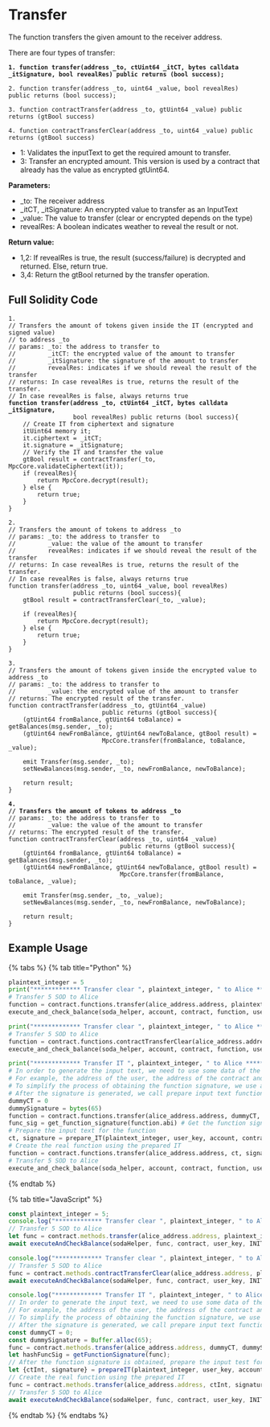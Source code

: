 # Transfer

The function transfers the given amount to the receiver address.

There are four types of transfer:

<pre class="language-solidity"><code class="lang-solidity"><strong>1. function transfer(address _to, ctUint64 _itCT, bytes calldata _itSignature, bool revealRes) public returns (bool success);
</strong></code></pre>

```solidity
2. function transfer(address _to, uint64 _value, bool revealRes) public returns (bool success);
```

```solidity
3. function contractTransfer(address _to, gtUint64 _value) public returns (gtBool success)
```

```solidity
4. function contractTransferClear(address _to, uint64 _value) public returns (gtBool success)
```

* 1: Validates the inputText to get the required amount to transfer.
* 3: Transfer an encrypted amount. This version is used by a contract that already has the value as encrypted gtUint64.

**Parameters:**

* \_to: The receiver address
* \_itCT, \_itSignature: An encrypted value to transfer as an InputText
* \_value: The value to transfer (clear or encrypted depends on the type)
* revealRes: A boolean indicates weather to reveal the result or not.

**Return value:**

* 1,2: If revealRes is true, the result (success/failure) is decrypted and returned. Else, return true.
* 3,4: Return the gtBool returned by the transfer operation.

## Full Solidity Code

<pre class="language-solidity"><code class="lang-solidity">1.
// Transfers the amount of tokens given inside the IT (encrypted and signed value) 
// to address _to
// params: _to: the address to transfer to
//         _itCT: the encrypted value of the amount to transfer
//         _itSignature: the signature of the amount to transfer
//         revealRes: indicates if we should reveal the result of the transfer
// returns: In case revealRes is true, returns the result of the transfer. 
// In case revealRes is false, always returns true
<strong>function transfer(address _to, ctUint64 _itCT, bytes calldata _itSignature, 
</strong>                  bool revealRes) public returns (bool success){
    // Create IT from ciphertext and signature
    itUint64 memory it;
    it.ciphertext = _itCT;
    it.signature = _itSignature;
    // Verify the IT and transfer the value
    gtBool result = contractTransfer(_to, MpcCore.validateCiphertext(it));
    if (revealRes){
        return MpcCore.decrypt(result);
    } else {
        return true;
    }
}
</code></pre>

```solidity
2.
// Transfers the amount of tokens to address _to
// params: _to: the address to transfer to
//         _value: the value of the amount to transfer
//         revealRes: indicates if we should reveal the result of the transfer
// returns: In case revealRes is true, returns the result of the transfer. 
// In case revealRes is false, always returns true
function transfer(address _to, uint64 _value, bool revealRes) 
                  public returns (bool success){
    gtBool result = contractTransferClear(_to, _value);

    if (revealRes){
        return MpcCore.decrypt(result);
    } else {
        return true;
    }
}
```

```solidity
3. 
// Transfers the amount of tokens given inside the encrypted value to address _to
// params: _to: the address to transfer to
//         _value: the encrypted value of the amount to transfer
// returns: The encrypted result of the transfer.
function contractTransfer(address _to, gtUint64 _value) 
                          public returns (gtBool success){
    (gtUint64 fromBalance, gtUint64 toBalance) = getBalances(msg.sender, _to);
    (gtUint64 newFromBalance, gtUint64 newToBalance, gtBool result) = 
                          MpcCore.transfer(fromBalance, toBalance, _value);

    emit Transfer(msg.sender, _to);
    setNewBalances(msg.sender, _to, newFromBalance, newToBalance);

    return result;
}
```

<pre class="language-solidity"><code class="lang-solidity"><strong>4. 
</strong><strong>// Transfers the amount of tokens to address _to
</strong>// params: _to: the address to transfer to
//         _value: the value of the amount to transfer
// returns: The encrypted result of the transfer.
function contractTransferClear(address _to, uint64 _value) 
                               public returns (gtBool success){
    (gtUint64 fromBalance, gtUint64 toBalance) = getBalances(msg.sender, _to);
    (gtUint64 newFromBalance, gtUint64 newToBalance, gtBool result) = 
                               MpcCore.transfer(fromBalance, toBalance, _value);

    emit Transfer(msg.sender, _to, _value);
    setNewBalances(msg.sender, _to, newFromBalance, newToBalance);

    return result;
}
</code></pre>

## **Example Usage**

{% tabs %}
{% tab title="Python" %}
```python
plaintext_integer = 5
print("************* Transfer clear ", plaintext_integer, " to Alice *************")
# Transfer 5 SOD to Alice
function = contract.functions.transfer(alice_address.address, plaintext_integer, True)
execute_and_check_balance(soda_helper, account, contract, function, user_key, 'transfer', INITIAL_BALANCE - plaintext_integer)

print("************* Transfer clear ", plaintext_integer, " to Alice *************")
# Transfer 5 SOD to Alice
function = contract.functions.contractTransferClear(alice_address.address, plaintext_integer)
execute_and_check_balance(soda_helper, account, contract, function, user_key, 'contract transfer clear', INITIAL_BALANCE - 2*plaintext_integer)

print("************* Transfer IT ", plaintext_integer, " to Alice *************")
# In order to generate the input text, we need to use some data of the function. 
# For example, the address of the user, the address of the contract and also the function signature.
# To simplify the process of obtaining the function signature, we use a dummy function with placeholder inputs.
# After the signature is generated, we call prepare input text function and get the input text to use in the real function.
dummyCT = 0
dummySignature = bytes(65)
function = contract.functions.transfer(alice_address.address, dummyCT, dummySignature, False)
func_sig = get_function_signature(function.abi) # Get the function signature
# Prepare the input text for the function
ct, signature = prepare_IT(plaintext_integer, user_key, account, contract, func_sig, bytes.fromhex(private_key[2:]))
# Create the real function using the prepared IT
function = contract.functions.transfer(alice_address.address, ct, signature, False)
# Transfer 5 SOD to Alice
execute_and_check_balance(soda_helper, account, contract, function, user_key, 'transfer IT', INITIAL_BALANCE - 3*plaintext_integer)

```
{% endtab %}

{% tab title="JavaScript" %}
```javascript
const plaintext_integer = 5;
console.log("************* Transfer clear ", plaintext_integer, " to Alice *************");
// Transfer 5 SOD to Alice
let func = contract.methods.transfer(alice_address.address, plaintext_integer, true);
await executeAndCheckBalance(sodaHelper, func, contract, user_key, INITIAL_BALANCE - plaintext_integer)

console.log("************* Transfer clear ", plaintext_integer, " to Alice *************");
// Transfer 5 SOD to Alice
func = contract.methods.contractTransferClear(alice_address.address, plaintext_integer);
await executeAndCheckBalance(sodaHelper, func, contract, user_key, INITIAL_BALANCE - 2*plaintext_integer)

console.log("************* Transfer IT ", plaintext_integer, " to Alice *************")
// In order to generate the input text, we need to use some data of the function. 
// For example, the address of the user, the address of the contract and also the function signature.
// To simplify the process of obtaining the function signature, we use a dummy function with placeholder inputs.
// After the signature is generated, we call prepare input text function and get the input text to use in the real function.
const dummyCT = 0;
const dummySignature = Buffer.alloc(65);
func = contract.methods.transfer(alice_address.address, dummyCT, dummySignature, false); // Create dummy function to get the signature for prepare input text
let hashFuncSig = getFunctionSignature(func);
// After the function signature is obtained, prepare the input test for the function
let {ctInt, signature} = prepareIT(plaintext_integer, user_key, account.address, contract.options.address, hashFuncSig, Buffer.from(SIGNING_KEY.slice(2), 'hex'));
// Create the real function using the prepared IT
func = contract.methods.transfer(alice_address.address, ctInt, signature, false);
// Transfer 5 SOD to Alice
await executeAndCheckBalance(sodaHelper, func, contract, user_key, INITIAL_BALANCE - 3*plaintext_integer)
```
{% endtab %}
{% endtabs %}
